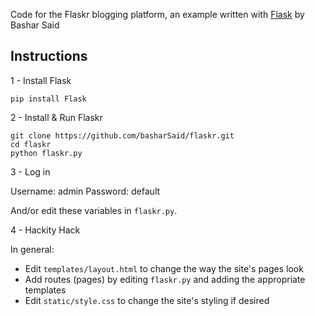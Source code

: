 Code for the Flaskr blogging platform, an example written with [Flask](http://flask.pocoo.org/) by Bashar Said

## Instructions

1 - Install Flask

```
pip install Flask
```

2 - Install & Run Flaskr

```
git clone https://github.com/basharSaid/flaskr.git
cd flaskr
python flaskr.py
```

3 - Log in

Username: admin
Password: default

And/or edit these variables in `flaskr.py`.

4 - Hackity Hack

In general:
* Edit `templates/layout.html` to change the way the site's pages look
* Add routes (pages) by editing `flaskr.py` and adding the appropriate templates
* Edit `static/style.css` to change the site's styling if desired

